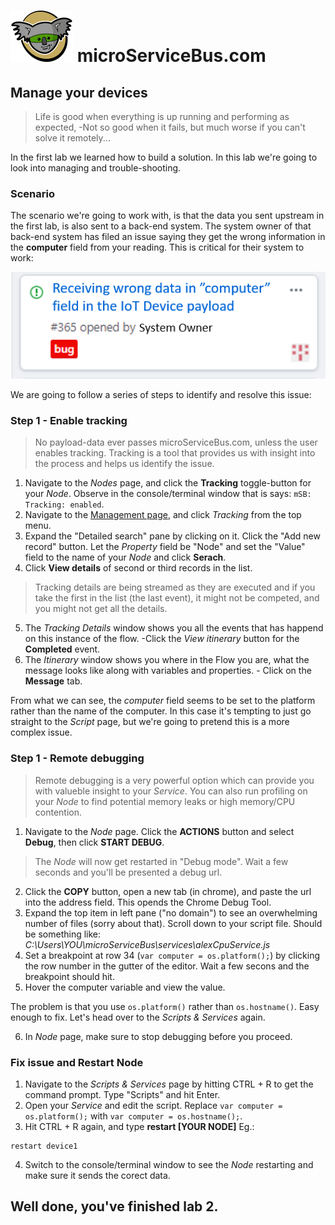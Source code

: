 # <img src="./img/msb-logo.png" alt="Node.js" /> microServiceBus.com 

## Manage your devices
>Life is good when everything is up running and performing as expected, -Not so good when it fails, but much worse if you can't solve it remotely...

In the first lab we learned how to build a solution. In this lab we're going to look into managing and trouble-shooting.

### Scenario
The scenario we're going to work with, is that the data you sent upstream in the first lab, is also sent to a back-end system. The system owner of that back-end system has filed an issue saying they get the wrong information in the **computer** field from your reading. This is critical for their system to work:

<img src="./img/manageyourdevices1.png" alt="Drawing"/>

We are going to follow a series of steps to identify and resolve this issue: 

### Step 1 - Enable tracking
>No payload-data ever passes microServiceBus.com, unless the user enables tracking. Tracking is a tool that provides us with insight into the process and helps us identify the issue.

1. Navigate to the *Nodes* page, and click the **Tracking** toggle-button for your *Node*. Observe in the console/terminal window that is says:  ```mSB: Tracking: enabled```.
2. Navigate to the [Management page](https://microservicebus.com/Instrumentation), and click *Tracking* from the top menu.
3. Expand the "Detailed search" pane by clicking on it. Click the "Add new record" button. Let the *Property* field be "Node" and set the "Value" field to the name of your *Node* and click **Serach**.
4. Click **View details** of second or third records in the list.
>Tracking details are being streamed as they are executed and if you take the first in the list (the last event), it might not be competed, and you might not get all the details.
5. The *Tracking Details* window shows you all the events that has happend on this instance of the flow. -Click the *View itinerary* button for the **Completed** event.
6. The *Itinerary* window shows you where in the Flow you are, what the message looks like along with variables and properties. - Click on the **Message** tab.

From what we can see, the *computer* field seems to be set to the platform rather than the name of the computer. In this case it's tempting to just go straight to the *Script* page, but we're going to pretend this is a more complex issue.

### Step 1 - Remote debugging
>Remote debugging is a very powerful option which can provide you with valueble insight to your *Service*. You can also run profiling on your *Node* to find potential memory leaks or high memory/CPU contention.

1. Navigate to the *Node* page. Click the **ACTIONS** button and select **Debug**, then click **START DEBUG**.
>The *Node* will now get restarted in "Debug mode". Wait a few seconds and you'll be presented a debug url.
2. Click the **COPY** button, open a new tab (in chrome), and paste the url into the address field. This opends the Chrome Debug Tool.
3. Expand the top item in left pane ("no domain") to see an overwhelming number of files (sorry about that). Scroll down to your script file. Should be something like: *C:\Users\YOU\microServiceBus\services\alexCpuService.js*
4. Set a breakpoint at row 34 (```var computer = os.platform();```) by clicking the row number in the gutter of the editor. Wait a few secons and the breakpoint should hit.
5. Hover the computer variable and view the value.

The problem is that you use ```os.platform()``` rather than ```os.hostname()```. Easy enough to fix. Let's head over to the *Scripts & Services* again.

6. In *Node* page, make sure to stop debugging before you proceed. 

### Fix issue and Restart Node
1. Navigate to the *Scripts & Services* page by hitting CTRL + R to get the command prompt. Type "Scripts" and hit Enter.
2. Open your *Service* and edit the script. Replace ```var computer = os.platform();``` with ```var computer = os.hostname();```.
3. Hit CTRL + R again, and type **restart [YOUR NODE]** Eg.:
```
restart device1
```
4. Switch to the console/terminal window to see the *Node* restarting and make sure it sends the corect data.

## Well done, you've finished lab 2.

